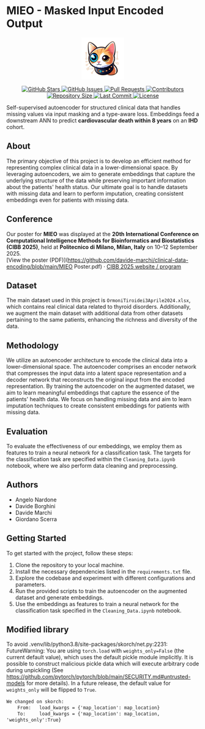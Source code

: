 # MIEO - Masked Input Encoded Output

<p align="center">
  <img src="Figures/MIEO Logo.png" alt="MIEO" height="110">
</p>

<p align="center">
  <a href="https://github.com/davide-marchi/clinical-data-encoding/stargazers">
    <img src="https://img.shields.io/github/stars/davide-marchi/clinical-data-encoding" alt="GitHub Stars">
  </a>
  <a href="https://github.com/davide-marchi/clinical-data-encoding/issues">
    <img src="https://img.shields.io/github/issues/davide-marchi/clinical-data-encoding" alt="GitHub Issues">
  </a>
  <a href="https://github.com/davide-marchi/clinical-data-encoding/pulls">
    <img src="https://img.shields.io/github/issues-pr/davide-marchi/clinical-data-encoding" alt="Pull Requests">
  </a>
  <a href="https://github.com/davide-marchi/clinical-data-encoding/graphs/contributors">
    <img src="https://img.shields.io/github/contributors/davide-marchi/clinical-data-encoding" alt="Contributors">
  </a>
  <a href="https://github.com/davide-marchi/clinical-data-encoding">
    <img src="https://img.shields.io/github/repo-size/davide-marchi/clinical-data-encoding" alt="Repository Size">
  </a>
  <a href="https://github.com/davide-marchi/clinical-data-encoding">
    <img src="https://img.shields.io/github/last-commit/davide-marchi/clinical-data-encoding" alt="Last Commit">
  </a>
  <a href="https://github.com/davide-marchi/clinical-data-encoding/blob/main/LICENSE">
    <img src="https://img.shields.io/github/license/davide-marchi/clinical-data-encoding" alt="License">
  </a>
</p>

Self-supervised autoencoder for structured clinical data that handles missing values via input masking and a type-aware loss. Embeddings feed a downstream ANN to predict **cardiovascular death within 8 years** on an **IHD** cohort.  

## About
The primary objective of this project is to develop an efficient method for representing complex clinical data in a lower-dimensional space. By leveraging autoencoders, we aim to generate embeddings that capture the underlying structure of the data while preserving important information about the patients' health status. Our ultimate goal is to handle datasets with missing data and learn to perform imputation, creating consistent embeddings even for patients with missing data.

## Conference
Our poster for **MIEO** was displayed at the **20th International Conference on Computational Intelligence Methods for Bioinformatics and Biostatistics (CIBB 2025)**, held at **Politecnico di Milano, Milan, Italy** on 10–12 September 2025.  
[View the poster (PDF)](https://github.com/davide-marchi/clinical-data-encoding/blob/main/MIEO Poster.pdf) · [CIBB 2025 website / program](https://www.bioinformatics.polimi.it/CIBB2025/)

## Dataset
The main dataset used in this project is `OrmoniTiroidei3Aprile2024.xlsx`, which contains real clinical data related to thyroid disorders. Additionally, we augment the main dataset with additional data from other datasets pertaining to the same patients, enhancing the richness and diversity of the data.

## Methodology
We utilize an autoencoder architecture to encode the clinical data into a lower-dimensional space. The autoencoder comprises an encoder network that compresses the input data into a latent space representation and a decoder network that reconstructs the original input from the encoded representation. By training the autoencoder on the augmented dataset, we aim to learn meaningful embeddings that capture the essence of the patients' health data. We focus on handling missing data and aim to learn imputation techniques to create consistent embeddings for patients with missing data.

## Evaluation
To evaluate the effectiveness of our embeddings, we employ them as features to train a neural network for a classification task. The targets for the classification task are specified within the `Cleaning_Data.ipynb` notebook, where we also perform data cleaning and preprocessing.

## Authors
- Angelo Nardone
- Davide Borghini
- Davide Marchi
- Giordano Scerra

## Getting Started
To get started with the project, follow these steps:
1. Clone the repository to your local machine.
2. Install the necessary dependencies listed in the `requirements.txt` file.
3. Explore the codebase and experiment with different configurations and parameters.
4. Run the provided scripts to train the autoencoder on the augmented dataset and generate embeddings.
5. Use the embeddings as features to train a neural network for the classification task specified in the `Cleaning_Data.ipynb` notebook.

## Modified library
To avoid 
    .venv/lib/python3.8/site-packages/skorch/net.py:2231: FutureWarning: You are using `torch.load` with `weights_only=False` (the current default value), which uses the default pickle module implicitly. It is possible to construct malicious pickle data which will execute arbitrary code during unpickling (See https://github.com/pytorch/pytorch/blob/main/SECURITY.md#untrusted-models for more details). In a future release, the default value for `weights_only` will be flipped to `True`.

    We changed on skorch:
        From:   load_kwargs = {'map_location': map_location}
        To:     load_kwargs = {'map_location': map_location, 'weights_only':True}